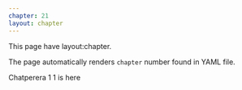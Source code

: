 ```yaml
---
chapter: 21
layout: chapter
---
```


This page have layout:chapter.

The page automatically renders `chapter` number found in YAML file.

Chatperera 1 1 is here
